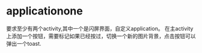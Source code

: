 # applicationone
要求至少有两个activity,其中一个是闪屏界面，自定义application。 在主activity上添加一个按钮，需要标记如果已经按过，切换一个新的图片背景，点击按钮可以弹出一个toast.
